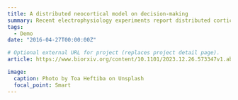 ```yaml
---
title: A distributed neocortical model on decision-making
summary: Recent electrophysiology experiments report distributed cortical responses to a random-dot discrimination task, and we built a biologically plausible neocortical model incorporating with different datasets to capture this phenomenon 'article'.
tags:
  - Demo
date: "2016-04-27T00:00:00Z"

# Optional external URL for project (replaces project detail page).
article: https://www.biorxiv.org/content/10.1101/2023.12.26.573347v1.abstract

image:
  caption: Photo by Toa Heftiba on Unsplash
  focal_point: Smart
---
```

